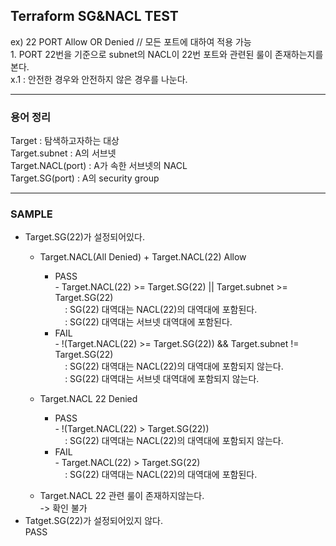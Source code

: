 <html>
<h2>Terraform SG&NACL TEST</h2>
ex) 22 PORT Allow OR Denied // 모든 포트에 대하여 적용 가능<br />
1. PORT 22번을 기준으로 subnet의 NACL이 22번 포트와 관련된 룰이 존재하는지를 본다.<br />
x.1 : 안전한 경우와 안전하지 않은 경우를 나눈다.<br />
<hr />
<h3>용어 정리</h3>
Target              : 탐색하고자하는 대상<br />
Target.subnet       : A의 서브넷<br />
Target.NACL(port)   : A가 속한 서브넷의 NACL<br />
Target.SG(port)     : A의 security group <br />

<hr />
<h3>SAMPLE</h3>
<ul>
<li> Target.SG(22)가 설정되어있다.</li>
      <ul> <li>Target.NACL(All Denied) + Target.NACL(22) Allow </li>
            <ul>
            <li> PASS </li>
              - Target.NACL(22) >= Target.SG(22) || Target.subnet >= Target.SG(22) <br />
                  &nbsp;&nbsp;&nbsp; : SG(22) 대역대는 NACL(22)의 대역대에 포함된다.  <br />
                  &nbsp;&nbsp;&nbsp; : SG(22) 대역대는 서브넷 대역대에 포함된다. <br />
            <li> FAIL </li>
              - !(Target.NACL(22) >= Target.SG(22)) && Target.subnet != Target.SG(22)<br />
                  &nbsp;&nbsp;&nbsp; : SG(22) 대역대는 NACL(22)의 대역대에 포함되지 않는다.<br />
                  &nbsp;&nbsp;&nbsp; : SG(22) 대역대는 서브넷 대역대에 포함되지 않는다.<br />
            </ul>
      </ul>
<ul> <li>Target.NACL 22 Denied </li>
            <ul>
                  <li> PASS </li>
                    - !(Target.NACL(22) > Target.SG(22))<br />
                        &nbsp;&nbsp;&nbsp; : SG(22) 대역대는 NACL(22)의 대역대에 포함되지 않는다.<br />
                  <li> FAIL </li>
                    - Target.NACL(22) > Target.SG(22)<br />
                        &nbsp;&nbsp;&nbsp; : SG(22) 대역대는 NACL(22)의 대역대에 포함된다.<br />
            </ul>
      </ul>
      <ul>
         <li> Target.NACL 22 관련 룰이 존재하지않는다. </li>
            -> 확인 불가
      </ul>
<li> Tatget.SG(22)가 설정되어있지 않다. </li>
   PASS

</ul>
</html>
